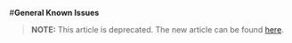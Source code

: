 <properties pageTitle="General Known Issues" 
  description="This is an article on bower tutorial"
  services=""
  documentationCenter=""
  authors="bursteg" />

#**General Known Issues**

> **NOTE:** This article is deprecated. The new article can be found [here](/articles/known-issues/known-issues-general.md).
